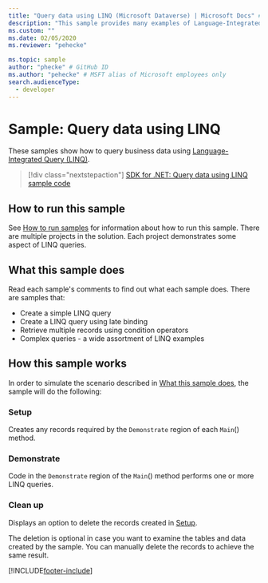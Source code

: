 ```yaml
---
title: "Query data using LINQ (Microsoft Dataverse) | Microsoft Docs" # Intent and product brand in a unique string of 43-59 chars including spaces
description: "This sample provides many examples of Language-Integrated Query (LINQ) with data from Dataverse." # 115-145 characters including spaces. This abstract displays in the search result.
ms.custom: ""
ms.date: 02/05/2020
ms.reviewer: "pehecke"

ms.topic: sample
author: "phecke" # GitHub ID
ms.author: "pehecke" # MSFT alias of Microsoft employees only
search.audienceType:
  - developer
---
```


# Sample: Query data using LINQ

These samples show how to query business data using [Language-Integrated Query (LINQ)](/dotnet/csharp/programming-guide/concepts/linq/introduction-to-linq-queries).

> [!div class="nextstepaction"]
> [SDK for .NET: Query data using LINQ sample code](https://github.com/microsoft/PowerApps-Samples/tree/master/dataverse/orgsvc/CSharp/QueriesUsingLINQ)

## How to run this sample

See [How to run samples](https://github.com/microsoft/PowerApps-Samples/blob/master/dataverse/README.md) for information about how to run this sample. There are multiple projects in the solution. Each project demonstrates some aspect of LINQ queries.

## What this sample does

Read each sample's comments to find out what each sample does. There are samples that:

- Create a simple LINQ query
- Create a LINQ query using late binding
- Retrieve multiple records using condition operators
- Complex queries - a wide assortment of LINQ examples

## How this sample works

In order to simulate the scenario described in [What this sample does](#what-this-sample-does), the sample will do the following:

### Setup

Creates any records required by the `Demonstrate` region of each `Main`() method.

### Demonstrate

Code in the `Demonstrate` region of the `Main`() method performs one or more LINQ queries.

### Clean up

Displays an option to delete the records created in [Setup](#setup).

The deletion is optional in case you want to examine the tables and data created by the sample. You can manually delete the records to achieve the same result.

[!INCLUDE[footer-include](../../../../includes/footer-banner.md)]
